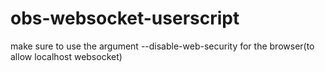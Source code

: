 # obs-websocket-userscript

make sure to use the argument --disable-web-security for the browser(to allow localhost websocket)
